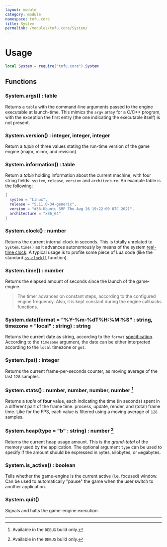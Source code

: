 ```yaml
---
layout: module
category: module
namespace: tofu.core
title: System
permalink: /modules/tofu.core/System/
---
```

# Usage

```lua
local System = require("tofu.core").System
```

## Functions

### System.**args**() : table

Returns a `table` with the command-line arguments passed to the engine executable at launch-time. This mimics the `argv` array for a C/C++ program, with the exception the first entry (the one indicating the executable itself) is not present.

### System.**version**() : integer, integer, integer

Return a *tuple* of three values stating the run-time version of the game engine (major, minor, and revision).

### System.**information**() : table

Return a *table* holding information about the current machine, with four string fields: `system`, `release`, `version` and `architecture`. An example table is the following:

```lua
{
  system = "Linux",
  release = "5.11.0-34-generic",
  version = "#36-Ubuntu SMP Thu Aug 26 19:22:09 UTC 2021",
  architecture = "x86_64"
}
```

### System.**clock**() : number

Returns the current internal clock in seconds. This is totally unrelated to `System.time()` as it advances autonomously by means of the system [real-time clock](https://en.wikipedia.org/wiki/Real-time_clock). A typical usage is to profile some piece of Lua code (like the standard [`os.clock()`](https://www.lua.org/manual/5.4/manual.html#pdf-os.clock) function).

### System.**time**() : number

Returns the elapsed amount of seconds since the launch of the game-engine.

> The timer advances on constant steps, according to the configured engine frequency. Also, it is kept constant during the engine callbacks functions.

### System.**date**(format = "%Y-%m-%dT%H:%M:%S" : string, timezone = "local" : string) : string

Returns the current date as string, according to the `format` [specification](https://man7.org/linux/man-pages/man3/strftime.3.html). According to the `timezone` argument, the date can be either interpreted according to the `local` timezone or `gmt`.

### System.**fps**() : integer

Returns the current frame-per-seconds counter, as moving average of the last `128` samples.

### System.**stats**() : number, number, number, number [^1]

Returns a *tuple* of **four** value, each indicating the time (in seconds) spent in a different part of the frame time: process, update, render, and (total) frame time. Like for the FPS, each value is filtered using a moving average of `128` samples.

### System.**heap**(type = "b" : string) : number [^1]

Returns the current heap usage amount. This is the *grand-total* of the memory used by the application. The optional argument `type` can be used to specify if the amount should be expressed in `b`ytes, `k`ilobytes, or `m`egabytes.

### System.**is_active**() : boolean

Tells whether the game-engine is the current active (i.e. focused) window. Can be used to automatically "pause" the game when the user switch to another application.

### System.**quit**()

Signals and halts the game-engine execution.

---

[^1]: Available in the `DEBUG` build only.
